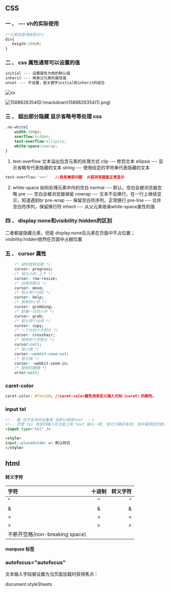 ## CSS

### 一 、 --- vh的实际使用
```css
/*元素高度满屏显示*/
div{
   heigth:100vh;
}
```
### 二 、 css 属性通常可以设置的值
```css
initial --- 设置属性为他的默认值
inherit --- 继承父元素的属性值
unset --- 不设置，是关键字initial和inherit的组合
```
![xx](D:\mackdown\xx.png) 

![1588826354(D:\mackdown\1588826354(1).png)](C:\Users\admin\Desktop\1588826354(1).png)

### 三  、 超出部分隐藏  显示省略号等处理  css  

```css
.no-white{
    width:100px;
    overflow:hidden;
    text-overflow:ellipsis;
    white-space:nowrap;
}
```
1. text-overflow   文本溢出包含元素的处理方式
      clip --- 修剪文本
      ellipsis --- 显示省略号代表隐藏的文本
      string --- 使用给定的字符串代表隐藏的文本
```css
text-overflow:'>>>'   //具有兼容问题  火狐浏览器能正常显示
```
2. white-space 如何处理元素中内的空白
       normal --- 默认，空白会被浏览器忽略
       pre --- 空白会被浏览器保留
       nowrap --- 文本不会换行，在一行上继续显示，知道遇到br
       pre-wrap --- 保留空白符序列，正常换行
       pre-line --- 合并空白符序列，保留换行符
       inherit --- 从父元素继承white-space属性的值
### 四  、 display:none和visibility:hidden的区别
二者都是隐藏元素，但是
display:none后元素在页面中不占位置；
visibility:hidden依然在页面中占据位置


### 五  、 cursor 属性

```css
    /* 鼠标旋转加载 */
    cursor: progress;
    /* 调大小的 上下 */
    cursor: row-resize;
    /* 四角的箭头 */
    cursor: move;
    /* 箭头带个问好 */
    cursor: help;
    /* 胖胖的小手 */
    cursor: grabbing;
    /* 舒展一点的小手 */
    cursor: grab;
    /* 箭头带个加号 */
    cursor: copy;
    /* 一个大的十字箭头 */
    cursor: crosshair;
    /* 胖胖的十字箭头 */
    cursor:cell;
    /* 放小镜 */
    cursor:-webkit-zoom-out;
    /* 放大镜 */
    cursor: -webkit-zoom-in;
    /* 旋转的圈圈 */
    ursor:wait;
```
### caret-color

```css
caret-color: #fece20; //caret-color属性用来定义插入光标（caret）的颜色，
```
### input tel

```html
<!-- 跟 在不支持的设备里 会默认使用text  -->
<!-- 尽管 tel 类型的输入在功能上和 text 输入一致, 但它们确实有用; 其中最明显的就是移动浏览器— 特别是在手机上 — 可能会选择提供为输入电话号码而优化的自定义键盘。使用 -->
<input type="tel" />

<style>
input::placeholder => 默认样式
</style>

```


## html
#### 转义字符
| 字符   | 十进制 |     转义字符 |
| :----- | :--: | -------: |
| " |  &#34;  | &quot; |
| & |  &#38;   | &amp; |
| < |  &#60;   | &lt; |
| > |  &#62;   | &gt; |
| 不断开空格(non-breaking space) |  &#160;   | &nbsp; |


#### marquee 标签

### autofocus="autofocus"
文本输入字段被设置为当页面加载时获得焦点：

document.styleSheets


